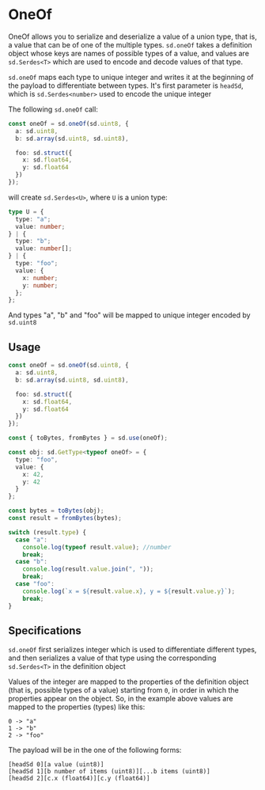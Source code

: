 # OneOf

OneOf allows you to serialize and deserialize a value of a union type, that is,
a value that can be of one of the multiple types. `sd.oneOf` takes
a definition object whose keys are names of possible types of a value,
and values are `sd.Serdes<T>` which are used to encode and decode
values of that type.

`sd.oneOf` maps each type to unique integer and writes it at the
beginning of the payload to differentiate between types. It's first
parameter is `headSd`, which is `sd.Serdes<number>` used to encode the
unique integer

The following `sd.oneOf` call:

```ts
const oneOf = sd.oneOf(sd.uint8, {
  a: sd.uint8,
  b: sd.array(sd.uint8, sd.uint8),

  foo: sd.struct({
    x: sd.float64,
    y: sd.float64
  })
});
```

will create `sd.Serdes<U>`, where `U` is a union type:

<!-- prettier-ignore-start -->
```ts
type U = {
  type: "a";
  value: number;
} | {
  type: "b";
  value: number[];
} | {
  type: "foo";
  value: {
    x: number;
    y: number;
  };
};
```
<!-- prettier-ignore-end -->

And types "a", "b" and "foo" will be mapped to unique integer encoded
by `sd.uint8`

## Usage

```ts
const oneOf = sd.oneOf(sd.uint8, {
  a: sd.uint8,
  b: sd.array(sd.uint8, sd.uint8),

  foo: sd.struct({
    x: sd.float64,
    y: sd.float64
  })
});

const { toBytes, fromBytes } = sd.use(oneOf);

const obj: sd.GetType<typeof oneOf> = {
  type: "foo",
  value: {
    x: 42,
    y: 42
  }
};

const bytes = toBytes(obj);
const result = fromBytes(bytes);

switch (result.type) {
  case "a":
    console.log(typeof result.value); //number
    break;
  case "b":
    console.log(result.value.join(", "));
    break;
  case "foo":
    console.log(`x = ${result.value.x}, y = ${result.value.y}`);
    break;
}
```

## Specifications

`sd.oneOf` first serializes integer which is used to differentiate
different types, and then serializes a value of that type using the
corresponding `sd.Serdes<T>` in the definition object

Values of the integer are mapped to the properties of the definition
object (that is, possible types of a value) starting from `0`, in order in which
the properties appear on the object. So, in the example above values are mapped
to the properties (types) like this:

```
0 -> "a"
1 -> "b"
2 -> "foo"
```

The payload will be in the one of the following forms:

```
[headSd 0][a value (uint8)]
[headSd 1][b number of items (uint8)][...b items (uint8)]
[headSd 2][c.x (float64)][c.y (float64)]
```

